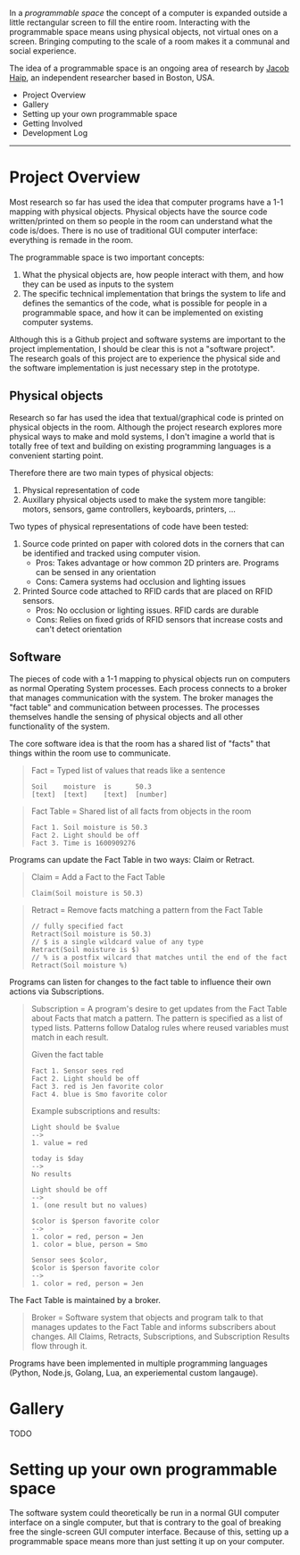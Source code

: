 In a _programmable space_ the concept of a computer is expanded outside a little rectangular screen to fill the entire room.
Interacting with the programmable space means using physical objects, not virtual ones on a screen.
Bringing computing to the scale of a room makes it a communal and social experience.

The idea of a programmable space is an ongoing area of research by [Jacob Haip](http://haiperspace.com/), an independent researcher based in Boston, USA.

- Project Overview
- Gallery
- Setting up your own programmable space
- Getting Involved
- Development Log

---

# Project Overview

Most research so far has used the idea that computer programs have a 1-1 mapping with physical objects.
Physical objects have the source code written/printed on them so people in the room can understand what the code is/does.
There is no use of traditional GUI computer interface: everything is remade in the room.

The programmable space is two important concepts:

1. What the physical objects are, how people interact with them, and how they can be used as inputs to the system
2. The specific technical implementation that brings the system to life and defines the semantics of the code, what is possible for people in a programmable space, and how it can be implemented on existing computer systems.

Although this is a Github project and software systems are important to the project implementation, I should be clear this is not a "software project".
The research goals of this project are to experience the physical side and the software implementation is just necessary step in the prototype.

## Physical objects

Research so far has used the idea that textual/graphical code is printed on physical objects in the room.
Although the project research explores more physical ways to make and mold systems, I don't imagine a world that is totally free of text
and building on existing programming languages is a convenient starting point.

Therefore there are two main types of physical objects:

1. Physical representation of code
2. Auxillary physical objects used to make the system more tangible: motors, sensors, game controllers, keyboards, printers, ...

Two types of physical representations of code have been tested:

1. Source code printed on paper with colored dots in the corners that can be identified and tracked using computer vision.
   - Pros: Takes advantage or how common 2D printers are. Programs can be sensed in any orientation
   - Cons: Camera systems had occlusion and lighting issues
2. Printed Source code attached to RFID cards that are placed on RFID sensors.
   - Pros: No occlusion or lighting issues. RFID cards are durable
   - Cons: Relies on fixed grids of RFID sensors that increase costs and can't detect orientation

## Software

The pieces of code with a 1-1 mapping to physical objects run on computers as normal Operating System processes.
Each process connects to a broker that manages communication with the system.
The broker manages the "fact table" and communication between processes.
The processes themselves handle the sensing of physical objects and all other functionality of the system.

The core software idea is that the room has a shared list of "facts" that things within the room use to communicate.

> Fact = Typed list of values that reads like a sentence
>
> ```
> Soil    moisture  is      50.3
> [text]  [text]    [text]  [number]
> ```

> Fact Table = Shared list of all facts from objects in the room
>
> ```
> Fact 1. Soil moisture is 50.3
> Fact 2. Light should be off
> Fact 3. Time is 1600909276
> ```

Programs can update the Fact Table in two ways: Claim or Retract.

> Claim = Add a Fact to the Fact Table
>
> ```
> Claim(Soil moisture is 50.3)
> ```

> Retract = Remove facts matching a pattern from the Fact Table
>
> ```
> // fully specified fact
> Retract(Soil moisture is 50.3)
> // $ is a single wildcard value of any type
> Retract(Soil moisture is $)
> // % is a postfix wilcard that matches until the end of the fact
> Retract(Soil moisture %)
> ```

Programs can listen for changes to the fact table to influence their own actions via Subscriptions.

> Subscription = A program's desire to get updates from the Fact Table about Facts that match a pattern. The pattern is specified as a list of typed lists. Patterns follow Datalog rules where reused variables must match in each result.
>
> Given the fact table
>
> ```
> Fact 1. Sensor sees red
> Fact 2. Light should be off
> Fact 3. red is Jen favorite color
> Fact 4. blue is Smo favorite color
> ```
>
> Example subscriptions and results:
>
> ```
> Light should be $value
> -->
> 1. value = red
> ```
>
> ```
> today is $day
> -->
> No results
> ```
>
> ```
> Light should be off
> -->
> 1. (one result but no values)
> ```
>
> ```
> $color is $person favorite color
> -->
> 1. color = red, person = Jen
> 1. color = blue, person = Smo
> ```
>
> ```
> Sensor sees $color,
> $color is $person favorite color
> -->
> 1. color = red, person = Jen
> ```

The Fact Table is maintained by a broker.

> Broker = Software system that objects and program talk to that manages updates to the Fact Table and informs subscribers about changes. All Claims, Retracts, Subscriptions, and Subscription Results flow through it.

Programs have been implemented in multiple programming languages (Python, Node.js, Golang, Lua, an experiemental custom langauge).

# Gallery

TODO

# Setting up your own programmable space

The software system could theoretically be run in a normal GUI computer interface on a single computer,
but that is contrary to the goal of breaking free the single-screen GUI computer interface.
Because of this, setting up a programmable space means more than just setting it up on your computer.
